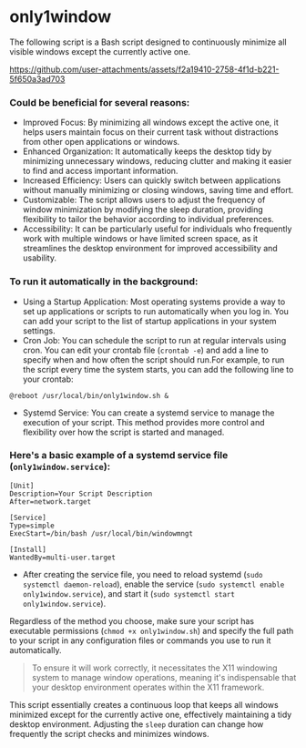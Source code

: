 # only1window

The following script is a Bash script designed to continuously minimize all visible windows except the currently active one.

https://github.com/user-attachments/assets/f2a19410-2758-4f1d-b221-5f650a3ad703

### Could be beneficial for several reasons:

- Improved Focus: By minimizing all windows except the active one, it helps users maintain focus on their current task without distractions from other open applications or windows.
- Enhanced Organization: It automatically keeps the desktop tidy by minimizing unnecessary windows, reducing clutter and making it easier to find and access important information.
- Increased Efficiency: Users can quickly switch between applications without manually minimizing or closing windows, saving time and effort.
- Customizable: The script allows users to adjust the frequency of window minimization by modifying the sleep duration, providing flexibility to tailor the behavior according to individual preferences.
- Accessibility: It can be particularly useful for individuals who frequently work with multiple windows or have limited screen space, as it streamlines the desktop environment for improved accessibility and usability.

### To run it automatically in the background:

- Using a Startup Application: Most operating systems provide a way to set up applications or scripts to run automatically when you log in. You can add your script to the list of startup applications in your system settings.
- Cron Job: You can schedule the script to run at regular intervals using cron. You can edit your crontab file (`crontab -e`) and add a line to specify when and how often the script should run.For example, to run the script every time the system starts, you can add the following line to your crontab:

```
@reboot /usr/local/bin/only1window.sh &
```

-  Systemd Service: You can create a systemd service to manage the execution of your script. This method provides more control and flexibility over how the script is started and managed.

### Here's a basic example of a systemd service file (`only1window.service`):

```
[Unit]
Description=Your Script Description
After=network.target

[Service]
Type=simple 
ExecStart=/bin/bash /usr/local/bin/windowmngt

[Install]
WantedBy=multi-user.target
```

- After creating the service file, you need to reload systemd (`sudo systemctl daemon-reload`), enable the service (`sudo systemctl enable only1window.service`), and start it (`sudo systemctl start only1window.service`).

Regardless of the method you choose, make sure your script has executable permissions (`chmod +x only1window.sh`) and specify the full path to your script in any configuration files or commands you use to run it automatically.

> To ensure it will work correctly, it necessitates the X11 windowing system to manage window operations, meaning it's indispensable that your desktop environment operates within the X11 framework.

This script essentially creates a continuous loop that keeps all windows minimized except for the currently active one, effectively maintaining a tidy desktop environment. Adjusting the `sleep` duration can change how frequently the script checks and minimizes windows.
